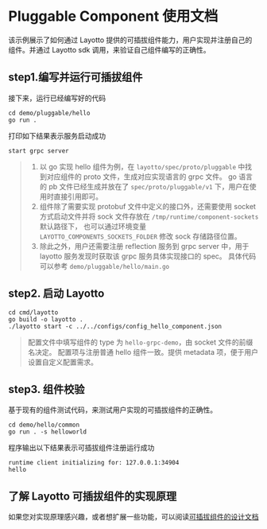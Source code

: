 # Pluggable Component 使用文档

该示例展示了如何通过 Layotto 提供的可插拔组件能力，用户实现并注册自己的组件。并通过 Layotto sdk 调用，来验证自己组件编写的正确性。

## step1.编写并运行可插拔组件

接下来，运行已经编写好的代码

```shell
cd demo/pluggable/hello
go run .
```

打印如下结果表示服务启动成功

```shell
start grpc server
```

> 1. 以 go 实现 hello 组件为例，在 `layotto/spec/proto/pluggable` 中找到对应组件的 proto 文件，生成对应实现语言的 grpc 文件。
go 语言的 pb 文件已经生成并放在了 `spec/proto/pluggable/v1` 下，用户在使用时直接引用即可。
> 2. 组件除了需要实现 protobuf 文件中定义的接口外，还需要使用 socket 方式启动文件并将 sock 文件存放在 `/tmp/runtime/component-sockets` 默认路径下，
也可以通过环境变量 `LAYOTTO_COMPONENTS_SOCKETS_FOLDER` 修改 sock 存储路径位置。
> 3. 除此之外，用户还需要注册 reflection 服务到 grpc server 中，用于 layotto 服务发现时获取该 grpc 服务具体实现接口的 spec。 具体代码可以参考 `demo/pluggable/hello/main.go`

## step2. 启动 Layotto

```shell
cd cmd/layotto
go build -o layotto .
./layotto start -c ../../configs/config_hello_component.json
```

> 配置文件中填写组件的 type 为 `hello-grpc-demo`，由 socket 文件的前缀名决定。 配置项与注册普通 hello 组件一致。提供 metadata 项，便于用户设置自定义配置需求。

## step3. 组件校验

基于现有的组件测试代码，来测试用户实现的可插拔组件的正确性。

```shell
cd demo/hello/common
go run . -s helloworld
```

程序输出以下结果表示可插拔组件注册运行成功

```shell
runtime client initializing for: 127.0.0.1:34904
hello
```

## 了解 Layotto 可插拔组件的实现原理

如果您对实现原理感兴趣，或者想扩展一些功能，可以阅读[可插拔组件的设计文档](docs/design/pluggable/design.md)
